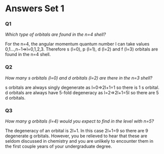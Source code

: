 # Answers Set 1

### Q1
*Which type of orbitals are found in the n=4 shell?*

For the n=4, the angular momentum quantum number l can take values 0,1...,n−1⇒l=0,1,2,3.
Therefore s (l=0), p (l=1), d (l=2) and f (l=3) orbitals are found in the n=4 shell. 

### Q2
*How many s orbitals (l=0) and d orbitals (l=2) are there in the n=3 shell?*

s orbitals are always singly degenerate as l=0⇒2l+1=1 so there is 1 s orbital.
d orbitals are always have 5-fold degeneracy as l=2⇒2l+1=5l so there are 5 d orbitals.

### Q3
*How many g orbitals (l=4) would you expect to find in the level with n=5?*

The degeneracy of an orbital is 2l+1. In this case 2l+1=9 so there are 9 degenerate g orbitals. However, you be relieved to hear that these are seldom discussed in chemistry and you are unlikely to encounter them in the first couple years of your undergraduate degree. 
